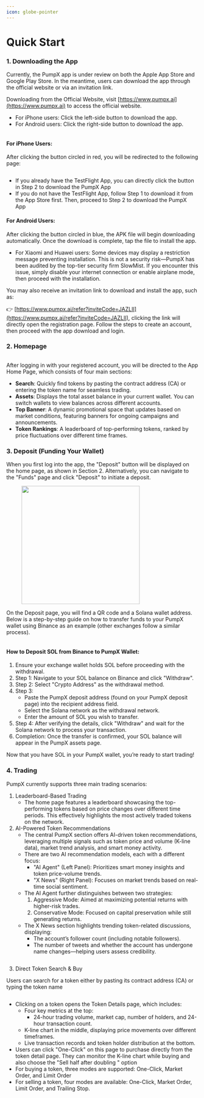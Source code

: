 ```yaml
---
icon: globe-pointer
---
```


# Quick Start

### 1. Downloading the App

Currently, the PumpX app is under review on both the Apple App Store and Google Play Store. In the meantime, users can download the app through the official website or via an invitation link.

Downloading from the Official Website, visit [https://www.pumpx.ai](https://www.pumpx.ai) to access the official website.

* For iPhone users: Click the left-side button to download the app.
* For Android users: Click the right-side button to download the app.

<figure><img src="../.gitbook/assets/image (1).png" alt=""><figcaption></figcaption></figure>

#### **For iPhone Users:**

After clicking the button circled in red, you will be redirected to the following page:

<figure><img src="../.gitbook/assets/image (2).png" alt=""><figcaption></figcaption></figure>

* If you already have the TestFlight App, you can directly click the button in Step 2 to download the PumpX App
* If you do not have the TestFlight App, follow Step 1 to download it from the App Store first. Then, proceed to Step 2 to download the PumpX App

#### **For Android Users:**

After clicking the button circled in blue, the APK file will begin downloading automatically. Once the download is complete, tap the file to install the app.

* For Xiaomi and Huawei users: Some devices may display a restriction message preventing installation. This is not a security risk—PumpX has been audited by the top-tier security firm SlowMist. If you encounter this issue, simply disable your internet connection or enable airplane mode, then proceed with the installation.

You may also receive an invitation link to download and install the app, such as:

👉 [https://www.pumpx.ai/refer?inviteCode=JAZLII](https://www.pumpx.ai/refer?inviteCode=JAZLII), clicking the link will directly open the registration page. Follow the steps to create an account, then proceed with the app download and login.



### 2. Homepage

<figure><img src="../.gitbook/assets/image (3).png" alt=""><figcaption></figcaption></figure>

After logging in with your registered account, you will be directed to the App Home Page, which consists of four main sections:

* **Search**: Quickly find tokens by pasting the contract address (CA) or entering the token name for seamless trading.
* **Assets**: Displays the total asset balance in your current wallet. You can switch wallets to view balances across different accounts.
* **Top Banner**: A dynamic promotional space that updates based on market conditions, featuring banners for ongoing campaigns and announcements.
* **Token Rankings**: A leaderboard of top-performing tokens, ranked by price fluctuations over different time frames.

### 3. Deposit (Funding Your Wallet)

When you first log into the app, the "Deposit" button will be displayed on the home page, as shown in Section 2. Alternatively, you can navigate to the "Funds" page and click "Deposit" to initiate a deposit.

<figure><img src="../.gitbook/assets/image (4).png" alt="" width="310"><figcaption></figcaption></figure>

On the Deposit page, you will find a QR code and a Solana wallet address. Below is a step-by-step guide on how to transfer funds to your PumpX wallet using Binance as an example (other exchanges follow a similar process).

<figure><img src="../.gitbook/assets/image (5).png" alt=""><figcaption></figcaption></figure>

#### How to Deposit SOL from Binance to PumpX Wallet:

1. Ensure your exchange wallet holds SOL before proceeding with the withdrawal.
2. Step 1: Navigate to your SOL balance on Binance and click "Withdraw".
3. Step 2: Select "Crypto Address" as the withdrawal method.
4. Step 3:
   * Paste the PumpX deposit address (found on your PumpX deposit page) into the recipient address field.
   * Select the Solana network as the withdrawal network.
   * Enter the amount of SOL you wish to transfer.
5. Step 4: After verifying the details, click "Withdraw" and wait for the Solana network to process your transaction.
6. Completion: Once the transfer is confirmed, your SOL balance will appear in the PumpX assets page.

Now that you have SOL in your PumpX wallet, you’re ready to start trading!

### 4. Trading

PumpX currently supports three main trading scenarios:

1. Leaderboard-Based Trading
   * The home page features a leaderboard showcasing the top-performing tokens based on price changes over different time periods. This effectively highlights the most actively traded tokens on the network.
2. AI-Powered Token Recommendations
   * The central PumpX section offers AI-driven token recommendations, leveraging multiple signals such as token price and volume (K-line data), market trend analysis, and smart money activity.
   * There are two AI recommendation models, each with a different focus:
     * "AI Agent" (Left Panel): Prioritizes smart money insights and token price-volume trends.
     * "X News" (Right Panel): Focuses on market trends based on real-time social sentiment.
   * The AI Agent further distinguishes between two strategies:
     1. Aggressive Mode: Aimed at maximizing potential returns with higher-risk trades.
     2. Conservative Mode: Focused on capital preservation while still generating returns.
   * The X News section highlights trending token-related discussions, displaying:
     * The account’s follower count (including notable followers).
     * The number of tweets and whether the account has undergone name changes—helping users assess credibility.

<figure><img src="../.gitbook/assets/image (7).png" alt=""><figcaption></figcaption></figure>

3. Direct Token Search & Buy

Users can search for a token either by pasting its contract address (CA) or typing the token name

<figure><img src="../.gitbook/assets/image (8).png" alt=""><figcaption></figcaption></figure>

* Clicking on a token opens the Token Details page, which includes:
  * Four key metrics at the top:
    * 24-hour trading volume, market cap, number of holders, and 24-hour transaction count.
  * K-line chart in the middle, displaying price movements over different timeframes.
  * Live transaction records and token holder distribution at the bottom.
* Users can click "One-Click" on this page to purchase directly from the token detail page. They can monitor the K-line chart while buying and also choose the "Sell half after doubling " option
* For buying a token, three modes are supported: One-Click, Market Order, and Limit Order
* For selling a token, four modes are available: One-Click, Market Order, Limit Order, and Trailing Stop.

<figure><img src="../.gitbook/assets/yingwen.png" alt=""><figcaption></figcaption></figure>



